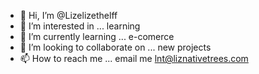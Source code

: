 - 👋 Hi, I’m @Lizelizethelff
- 👀 I’m interested in ... learning
- 🌱 I’m currently learning ... e-comerce 
- 💞️ I’m looking to collaborate on ... new projects
- 📫 How to reach me ... email me lnt@liznativetrees.com

<!---
Lizelizethelff/Lizelizethelff is a ✨ special ✨ repository because its `README.md` (this file) appears on your GitHub profile.
You can click the Preview link to take a look at your changes.
--->
